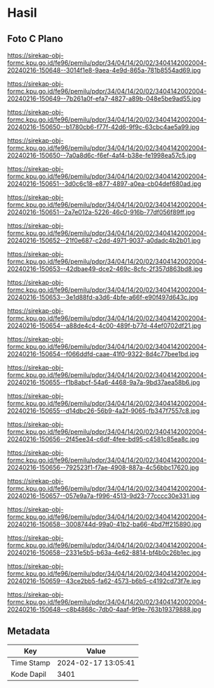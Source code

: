 # Hasil

## Foto C Plano

https://sirekap-obj-formc.kpu.go.id/fe96/pemilu/pdpr/34/04/14/20/02/3404142002004-20240216-150648--3014f1e8-9aea-4e9d-865a-781b8554ad69.jpg

https://sirekap-obj-formc.kpu.go.id/fe96/pemilu/pdpr/34/04/14/20/02/3404142002004-20240216-150649--7b261a0f-efa7-4827-a89b-048e5be9ad55.jpg

https://sirekap-obj-formc.kpu.go.id/fe96/pemilu/pdpr/34/04/14/20/02/3404142002004-20240216-150650--b1780cb6-f77f-42d6-9f9c-63cbc4ae5a99.jpg

https://sirekap-obj-formc.kpu.go.id/fe96/pemilu/pdpr/34/04/14/20/02/3404142002004-20240216-150650--7a0a8d6c-f6ef-4af4-b38e-fe1998ea57c5.jpg

https://sirekap-obj-formc.kpu.go.id/fe96/pemilu/pdpr/34/04/14/20/02/3404142002004-20240216-150651--3d0c6c18-e877-4897-a0ea-cb04def680ad.jpg

https://sirekap-obj-formc.kpu.go.id/fe96/pemilu/pdpr/34/04/14/20/02/3404142002004-20240216-150651--2a7e012a-5226-46c0-916b-77df056f89ff.jpg

https://sirekap-obj-formc.kpu.go.id/fe96/pemilu/pdpr/34/04/14/20/02/3404142002004-20240216-150652--21f0e687-c2dd-4971-9037-a0dadc4b2b01.jpg

https://sirekap-obj-formc.kpu.go.id/fe96/pemilu/pdpr/34/04/14/20/02/3404142002004-20240216-150653--42dbae49-dce2-469c-8cfc-2f357d863bd8.jpg

https://sirekap-obj-formc.kpu.go.id/fe96/pemilu/pdpr/34/04/14/20/02/3404142002004-20240216-150653--3e1d88fd-a3d6-4bfe-a66f-e90f497d643c.jpg

https://sirekap-obj-formc.kpu.go.id/fe96/pemilu/pdpr/34/04/14/20/02/3404142002004-20240216-150654--a88de4c4-4c00-489f-b77d-44ef0702df21.jpg

https://sirekap-obj-formc.kpu.go.id/fe96/pemilu/pdpr/34/04/14/20/02/3404142002004-20240216-150654--f066ddfd-caae-41f0-9322-8d4c77bee1bd.jpg

https://sirekap-obj-formc.kpu.go.id/fe96/pemilu/pdpr/34/04/14/20/02/3404142002004-20240216-150655--f1b8abcf-54a6-4468-9a7a-9bd37aea58b6.jpg

https://sirekap-obj-formc.kpu.go.id/fe96/pemilu/pdpr/34/04/14/20/02/3404142002004-20240216-150655--d14dbc26-56b9-4a2f-9065-fb347f7557c8.jpg

https://sirekap-obj-formc.kpu.go.id/fe96/pemilu/pdpr/34/04/14/20/02/3404142002004-20240216-150656--2f45ee34-c6df-4fee-bd95-c4581c85ea8c.jpg

https://sirekap-obj-formc.kpu.go.id/fe96/pemilu/pdpr/34/04/14/20/02/3404142002004-20240216-150656--792523f1-f7ae-4908-887a-4c56bbc17620.jpg

https://sirekap-obj-formc.kpu.go.id/fe96/pemilu/pdpr/34/04/14/20/02/3404142002004-20240216-150657--057e9a7a-f996-4513-9d23-77cccc30e331.jpg

https://sirekap-obj-formc.kpu.go.id/fe96/pemilu/pdpr/34/04/14/20/02/3404142002004-20240216-150658--3008744d-99a0-41b2-ba66-4bd7ff215890.jpg

https://sirekap-obj-formc.kpu.go.id/fe96/pemilu/pdpr/34/04/14/20/02/3404142002004-20240216-150658--2331e5b5-b63a-4e62-8814-bf4b0c26b1ec.jpg

https://sirekap-obj-formc.kpu.go.id/fe96/pemilu/pdpr/34/04/14/20/02/3404142002004-20240216-150659--43ce2bb5-fa62-4573-b6b5-c4192cd73f7e.jpg

https://sirekap-obj-formc.kpu.go.id/fe96/pemilu/pdpr/34/04/14/20/02/3404142002004-20240216-150648--c8b4868c-7db0-4aaf-9f9e-763b19379888.jpg


## Metadata

| Key        | Value               |
| ---------- | ------------------- |
| Time Stamp | 2024-02-17 13:05:41 |
| Kode Dapil | 3401                |



